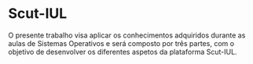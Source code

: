 # Scut-IUL
O presente trabalho visa aplicar os conhecimentos adquiridos durante as aulas de Sistemas Operativos e será composto por três partes, com o objetivo de desenvolver os diferentes aspetos da plataforma Scut-IUL.
